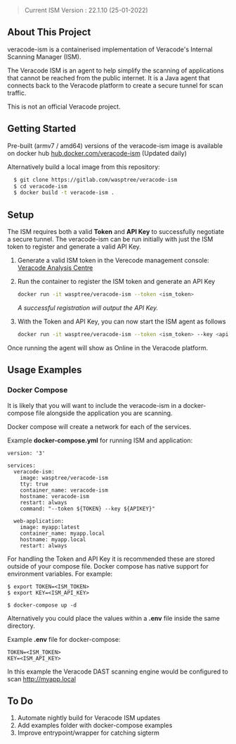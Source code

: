 > Current ISM Version : 22.1.10 (25-01-2022)
<!-- ABOUT THE PROJECT -->
## About This Project


veracode-ism is a containerised implementation of Veracode's Internal Scanning Manager (ISM).

The Veracode ISM is an agent to help simplify the scanning of applications that cannot be reached from the public internet. It is a Java agent that connects back to the Veracode platform to create a secure tunnel for scan traffic.


This is not an official Veracode project.


<!-- GETTING STARTED -->
## Getting Started

Pre-built (armv7 / amd64) versions of the veracode-ism image is available on docker hub [hub.docker.com/veracode-ism](https://hub.docker.com/r/wasptree/veracode-ism) (Updated daily)

Alternatively build a local image from this repository:


  ```sh
    $ git clone https://gitlab.com/wasptree/veracode-ism
    $ cd veracode-ism
    $ docker build -t veracode-ism .
  ```



<!-- SETUP -->
## Setup

The ISM requires both a valid **Token** and **API Key** to successfully negotiate a secure tunnel.
The veracode-ism can be run initially with just the ISM token to register and generate a valid API Key.

1. Generate a valid ISM token in the Verecode management console: [Veracode Analysis Centre](https://analysiscenter.veracode.com/)
2. Run the container to register the ISM token and generate an API Key
   ```sh
   docker run -it wasptree/veracode-ism --token <ism_token>
   ```

   *A successful registration will output the API Key.*
3. With the Token and API Key, you can now start the ISM agent as follows
   ```sh
   docker run -it wasptree/veracode-ism --token <ism_token> --key <api_key>
   ```

Once running the agent will show as Online in the Veracode platform.


<!-- USAGE EXAMPLES -->
## Usage Examples



### Docker Compose
It is likely that you will want to include the veracode-ism in a docker-compose file alongside the application you are scanning.

Docker compose will create a network for each of the services.

Example **docker-compose.yml** for running ISM and application:

```
version: '3'

services:
  veracode-ism:
    image: wasptree/veracode-ism
    tty: true
    container_name: veracode-ism
    hostname: veracode-ism
    restart: always
    command: "--token ${TOKEN} --key ${APIKEY}"

  web-application:
    image: myapp:latest
    container_name: myapp.local
    hostname: myapp.local
    restart: always
```
For handling the Token and API Key it is recommended these are stored outside of your compose file. Docker compose has native support for environment variables. For example:
```
$ export TOKEN=<ISM_TOKEN>
$ export KEY=<ISM_API_KEY>

$ docker-compose up -d
```
Alternatively you could place the values within a **.env** file inside the same directory.

Example **.env** file for docker-compose:
```
TOKEN=<ISM_TOKEN>
KEY=<ISM_API_KEY>
```

In this example the Veracode DAST scanning engine would be configured to scan http://myapp.local


<!-- To Do -->
## To Do

1. Automate nightly build for Veracode ISM updates
2. Add examples folder with docker-compose examples
3. Improve entrypoint/wrapper for catching sigterm 
